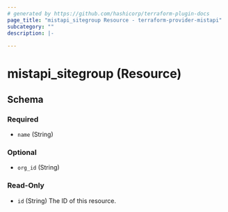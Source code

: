 ```yaml
---
# generated by https://github.com/hashicorp/terraform-plugin-docs
page_title: "mistapi_sitegroup Resource - terraform-provider-mistapi"
subcategory: ""
description: |-
  
---
```


# mistapi_sitegroup (Resource)





<!-- schema generated by tfplugindocs -->
## Schema

### Required

- `name` (String)

### Optional

- `org_id` (String)

### Read-Only

- `id` (String) The ID of this resource.
